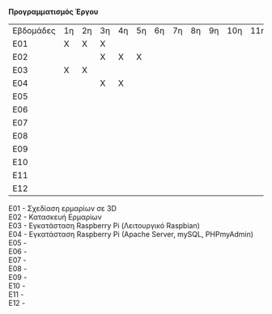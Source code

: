 <b>Προγραμματισμός Έργου</b>
<table>
<tr>
<td>Εβδομάδες</td>
<td>1η</td>
<td>2η</td>
<td>3η</td>
<td>4η</td>
<td>5η</td>
<td>6η</td>
<td>7η</td>
<td>8η</td>
<td>9η</td>
<td>10η</td>
<td>11η</td>
<td>12η</td>
<td>13η</td>
</tr>
<tr>
<td>E01</td>
<td>Χ</td>
<td>Χ</td>
<td>Χ</td>
<td></td>
<td></td>
<td></td>
<td></td>
<td></td>
<td></td>
<td></td>
<td></td>
<td></td>
<td></td>
</tr>
<tr>
<td>E02</td>
<td></td>
<td></td>
<td>Χ</td>
<td>Χ</td>
<td>Χ</td>
<td></td>
<td></td>
<td></td>
<td></td>
<td></td>
<td></td>
<td></td>
<td></td>
</tr>
<tr>
<td>E03</td>
<td>Χ</td>
<td>Χ</td>
<td></td>
<td></td>
<td></td>
<td></td>
<td></td>
<td></td>
<td></td>
<td></td>
<td></td>
<td></td>
<td></td>
</tr>
<tr>
<td>E04</td>
<td></td>
<td></td>
<td>Χ</td>
<td>Χ</td>
<td></td>
<td></td>
<td></td>
<td></td>
<td></td>
<td></td>
<td></td>
<td></td>
<td></td>
</tr>
<tr>
<td>E05</td>
<td></td>
<td></td>
<td></td>
<td></td>
<td></td>
<td></td>
<td></td>
<td></td>
<td></td>
<td></td>
<td></td>
<td></td>
<td></td>
</tr>
<tr>
<td>E06</td>
<td></td>
<td></td>
<td></td>
<td></td>
<td></td>
<td></td>
<td></td>
<td></td>
<td></td>
<td></td>
<td></td>
<td></td>
<td></td>
</tr>
<tr>
<td>E07</td>
<td></td>
<td></td>
<td></td>
<td></td>
<td></td>
<td></td>
<td></td>
<td></td>
<td></td>
<td></td>
<td></td>
<td></td>
<td></td>
</tr>
<tr>
<td>E08</td>
<td></td>
<td></td>
<td></td>
<td></td>
<td></td>
<td></td>
<td></td>
<td></td>
<td></td>
<td></td>
<td></td>
<td></td>
<td></td>
</tr>
<tr>
<td>E09</td>
<td></td>
<td></td>
<td></td>
<td></td>
<td></td>
<td></td>
<td></td>
<td></td>
<td></td>
<td></td>
<td></td>
<td></td>
<td></td>
</tr>
<tr>
<td>E10</td>
<td></td>
<td></td>
<td></td>
<td></td>
<td></td>
<td></td>
<td></td>
<td></td>
<td></td>
<td></td>
<td></td>
<td></td>
<td></td>
</tr>
<tr>
<td>E11</td>
<td></td>
<td></td>
<td></td>
<td></td>
<td></td>
<td></td>
<td></td>
<td></td>
<td></td>
<td></td>
<td></td>
<td></td>
<td></td>
</tr>
<tr>
<td>E12</td>
<td></td>
<td></td>
<td></td>
<td></td>
<td></td>
<td></td>
<td></td>
<td></td>
<td></td>
<td></td>
<td></td>
<td></td>
<td></td>
</tr>
</table>


Ε01 - Σχεδίαση ερμαρίων σε 3D</br>
Ε02 - Κατασκευή Ερμαρίων</br>
Ε03 - Εγκατάσταση Raspberry Pi (Λειτουργικό Raspbian)</br>
Ε04 - Εγκατάσταση Raspberry Pi (Apache Server, mySQL, PHPmyAdmin)</br>
Ε05 - </br>
Ε06 - </br>
Ε07 - </br>
Ε08 - </br>
Ε09 - </br>
Ε10 - </br>
Ε11 - </br>
Ε12 - </br>


